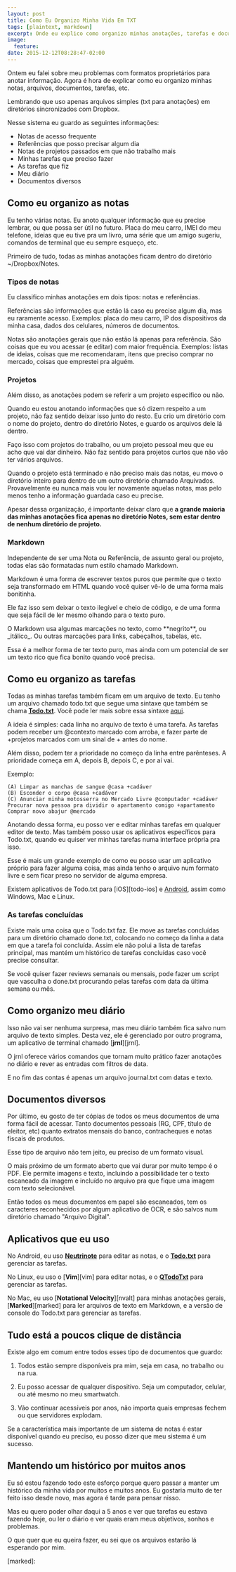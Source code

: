 ```yaml
---
layout: post
title: Como Eu Organizo Minha Vida Em TXT
tags: [plaintext, markdown]
excerpt: Onde eu explico como organizo minhas anotações, tarefas e documentos usando apenas arquivos simples em diretórios.
image:
  feature:
date: 2015-12-12T08:28:47-02:00
---
```


Ontem eu falei sobre meu problemas com formatos proprietários para anotar
informação.  Agora é hora de explicar como eu organizo minhas notas, arquivos,
documentos, tarefas, etc.

Lembrando que uso apenas arquivos simples (txt para anotações) em diretórios
sincronizados com Dropbox.

Nesse sistema eu guardo as seguintes informações:

- Notas de acesso frequente
- Referências que posso precisar algum dia
- Notas de projetos passados em que não trabalho mais
- Minhas tarefas que preciso fazer
- As tarefas que fiz
- Meu diário
- Documentos diversos

## Como eu organizo as notas ##

Eu tenho várias notas. Eu anoto qualquer informação que eu precise lembrar, ou
que possa ser útil no futuro. Placa do meu carro, IMEI do meu telefone, ideias
que eu tive pra um livro, uma série que um amigo sugeriu, comandos de terminal
que eu sempre esqueço, etc.

Primeiro de tudo, todas as minhas anotações ficam dentro do diretório
~/Dropbox/Notes.

### Tipos de notas ###

Eu classifico minhas anotações em dois tipos: notas e referências.

Referências são informações que estão lá caso eu precise algum dia, mas eu
raramente acesso.  Exemplos: placa do meu carro, IP dos dispositivos da minha
casa, dados dos celulares, números de documentos.

Notas são anotações gerais que não estão lá apenas para referência. São coisas
que eu vou acessar (e editar) com maior frequência.  Exemplos: listas de ideias,
coisas que me recomendaram, itens que preciso comprar no mercado, coisas que
emprestei pra alguém.

### Projetos ###

Além disso, as anotações podem se referir a um projeto específico ou não.

Quando eu estou anotando informações que só dizem respeito a um projeto, não faz
sentido deixar isso junto do resto. Eu crio um diretório com o nome do projeto,
dentro do diretório Notes, e guardo os arquivos dele lá dentro.

Faço isso com projetos do trabalho, ou um projeto pessoal meu que eu acho que
vai dar dinheiro. Não faz sentido para projetos curtos que não vão ter vários
arquivos.

Quando o projeto está terminado e não preciso mais das notas, eu movo o
diretório inteiro para dentro de um outro diretório chamado Arquivados.
Provavelmente eu nunca mais vou ler novamente aquelas notas, mas pelo menos
tenho a informação guardada caso eu precise.

Apesar dessa organização, é importante deixar claro que **a grande maioria das
minhas anotações fica apenas no diretório Notes, sem estar dentro de nenhum
diretório de projeto.**

### Markdown ###

Independente de ser uma Nota ou Referência, de assunto geral ou projeto, todas
elas são formatadas num estilo chamado Markdown.

Markdown é uma forma de escrever textos puros que permite que o texto seja
transformado em HTML quando você quiser vê-lo de uma forma mais bonitinha.

Ele faz isso sem deixar o texto ilegível e cheio de código, e de uma forma que
seja fácil de ler mesmo olhando para o texto puro.

O Markdown usa algumas marcações no texto, como \*\*negrito\*\*, ou \_itálico\_.
Ou outras marcações para links, cabeçalhos, tabelas, etc.

Essa é a melhor forma de ter texto puro, mas ainda com um potencial de ser um
texto rico que fica bonito quando você precisa.

## Como eu organizo as tarefas ##

Todas as minhas tarefas também ficam em um arquivo de texto. Eu tenho um arquivo
chamado todo.txt que segue uma sintaxe que também se chama
[**Todo.txt**][todotxt]. Você pode ler mais sobre essa sintaxe [aqui][todotxt].

A ideia é simples: cada linha no arquivo de texto é uma tarefa. As tarefas podem
receber um @contexto marcado com arroba, e fazer parte de +projetos marcados com
um sinal de + antes do nome.

Além disso, podem ter a prioridade no começo da linha entre parênteses. A
prioridade começa em A, depois B, depois C, e por aí vai.

Exemplo:

```
(A) Limpar as manchas de sangue @casa +cadáver
(B) Esconder o corpo @casa +cadáver
(C) Anunciar minha motosserra no Mercado Livre @computador +cadáver
Procurar nova pessoa pra dividir o apartamento comigo +apartamento
Comprar novo abajur @mercado
```

Anotando dessa forma, eu posso ver e editar minhas tarefas em qualquer editor de
texto. Mas também posso usar os aplicativos específicos para Todo.txt, quando eu
quiser ver minhas tarefas numa interface própria pra isso.

Esse é mais um grande exemplo de como eu posso usar um aplicativo próprio para
fazer alguma coisa, mas ainda tenho o arquivo num formato livre e sem ficar
preso no servidor de alguma empresa.

Existem aplicativos de Todo.txt para [iOS][todo-ios] e [Android][todo-android],
assim como Windows, Mac e Linux.

### As tarefas concluídas ###

Existe mais uma coisa que o Todo.txt faz. Ele move as tarefas concluídas para um
diretório chamado done.txt, colocando no começo da linha a data em que a tarefa
foi concluída. Assim ele não polui a lista de tarefas principal, mas mantém um
histórico de tarefas concluídas caso você precise consultar.

Se você quiser fazer reviews semanais ou mensais, pode fazer um script que
vasculha o done.txt procurando pelas tarefas com data da última semana ou mês.

## Como organizo meu diário ##

Isso não vai ser nenhuma surpresa, mas meu diário também fica salvo num arquivo
de texto simples. Desta vez, ele é gerenciado por outro programa, um aplicativo
de terminal chamado [**jrnl**][jrnl].

O jrnl oferece vários comandos que tornam muito prático fazer anotações no
diário e rever as entradas com filtros de data.

E no fim das contas é apenas um arquivo journal.txt com datas e texto.

## Documentos diversos ##

Por último, eu gosto de ter cópias de todos os meus documentos de uma forma
fácil de acessar. Tanto documentos pessoais (RG, CPF, título de eleitor, etc)
quanto extratos mensais do banco, contracheques e notas fiscais de produtos.

Esse tipo de arquivo não tem jeito, eu preciso de um formato visual.

O mais próximo de um formato aberto que vai durar por muito tempo é o PDF. Ele
permite imagens e texto, incluindo a possibilidade ter o texto escaneado da
imagem e incluído no arquivo pra que fique uma imagem com texto selecionável.

Então todos os meus documentos em papel são escaneados, tem os caracteres
reconhecidos por algum aplicativo de OCR, e são salvos num diretório chamado
"Arquivo Digital".

## Aplicativos que eu uso ##

No Android, eu uso [**Neutrinote**][neutrinote] para editar as notas, e o
[**Todo.txt**][todo-android] para gerenciar as tarefas.

No Linux, eu uso o [**Vim**][vim] para editar notas, e o
[**QTodoTxt**][qtodotxt] para gerenciar as tarefas.

No Mac, eu uso [**Notational Velocity**][nvalt] para minhas anotações gerais,
[**Marked**][marked] para ler arquivos de texto em Markdown, e a versão de
console do Todo.txt para gerenciar as tarefas.

## Tudo está a poucos clique de distância ##

Existe algo em comum entre todos esses tipo de documentos que guardo:

1) Todos estão sempre disponíveis pra mim, seja em casa, no trabalho ou na rua.

2) Eu posso acessar de qualquer dispositivo. Seja um computador, celular, ou até
mesmo no meu smartwatch. 

3) Vão continuar acessíveis por anos, não importa
quais empresas fechem ou que servidores explodam.

Se a característica mais importante de um sistema de notas é estar disponível
quando eu preciso, eu posso dizer que meu sistema é um sucesso.

## Mantendo um histórico por muitos anos ##

Eu só estou fazendo todo este esforço porque quero passar a manter um histórico
da minha vida por muitos e muitos anos. Eu gostaria muito de ter feito isso
desde novo, mas agora é tarde para pensar nisso.

Mas eu quero poder olhar daqui a 5 anos e ver que tarefas eu estava fazendo
hoje, ou ler o diário e ver quais eram meus objetivos, sonhos e problemas.

O que quer que eu queira fazer, eu sei que os arquivos estarão lá esperando por
mim.

[todotxt]:
[todo-ios]:
[todo-android]:
[jrnl]:
[neutrinote]:
[vim]:
[qtodotxt]:
[nvalt]:
[marked]:
